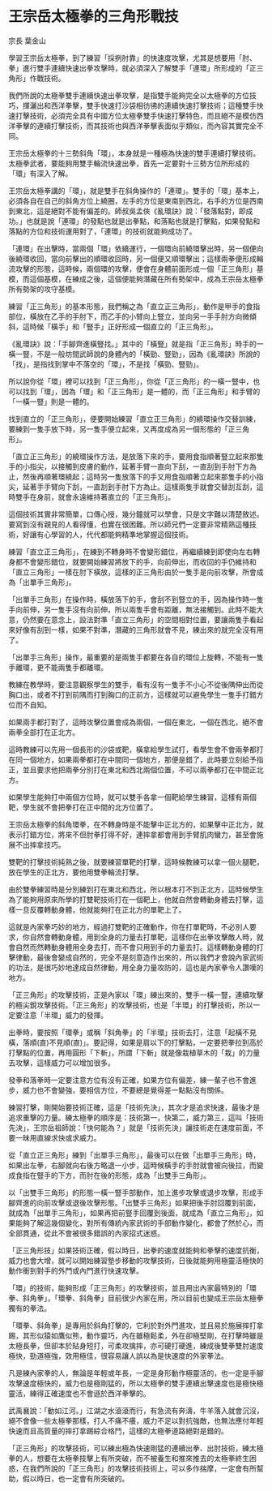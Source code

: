 # 王宗岳太極拳的三角形戰技

宗長
葉金山

學習王宗岳太極拳，到了練習「採挒肘靠」的快速度攻擊，尤其是想要用「肘、拳」進行雙手連續快速出拳攻擊時，就必須深入了解雙手「連環」所形成的「正三角形」作戰技術。

我們所說的太極拳雙手連續快速出拳攻擊，是指雙手能夠完全以太極拳的方位技巧，揮灑出和西洋拳擊，雙手快速打沙袋相彷彿的連續快速打擊技術；這種雙手快速打擊技術，必須完全具有中國方位太極拳雙手快速打擊特色，而且絕不是模仿西洋拳擊的連續打擊技術，而其技術也與西洋拳擊表面似乎類似，而內容其實完全不同。

王宗岳太極拳的十三勢斜角「環」，本身就是一種極為快速的雙手連續打擊技術。太極拳武者，要能夠用雙手輪流快速出拳，首先一定要對十三勢方位所形成的「環」有深入了解。

王宗岳太極拳講的「環」，就是雙手在斜角操作的「連環」。雙手的「環」基本上，必須各自在自己的斜角方位上繞圈，左手的方位是東南到西北，右手的方位是西南到東北，這是絕對不能有偏差的。師叔吳孟俠《亂環訣》說：「發落點對，即成功。」也就是說「連環」的發點也就是出拳點，和落點也就是打擊點，如果發點和落點的方位和技術運用對了，「連環」的技術就能夠成功了。

「連環」在出擊時，當兩個「環」依續運行，一個環向前繞環擊出時，另一個便向後繞環收回，當向前擊出的順環收回時，另一個便又順環擊出；這樣兩拳便形成輪流攻擊的形態，這時候，兩個環的攻擊，便會在身體前面形成一個「正三角形」基模，而這個基模，在練成之後，這個便能夠潛藏在所有勢架中，成為王宗岳太極拳所有勢架的攻守基模。

練習「正三角形」的基本形態，我們稱之為「直立正三角形」，動作是甲手的食指部位，橫放在乙手的手肘下，而乙手的小臂向上豎立，並向另一手手肘方向微傾斜，這時候「橫手」和「豎手」正好形成一個直立的「正三角形」。

《亂環訣》說：「手腳齊進橫豎找。」其中的「橫豎」就是指「正三角形」時手的一橫一豎，不是一般坊間武師說的身體內的「橫勁、豎勁」，因為《亂環訣》所說的「找」，是指找到掌中不落空的「環」，不是找「橫勁、豎勁」。

所以說你從「環」裡可以找到「正三角形」，你從「正三角形」的一橫一豎中，也可以找到「環」，因為「環」和「正三角形」是一體的，而「正三角形」和手臂的「一橫一豎」則是一體的。

找到直立的「正三角形」，便要開始練習「直立正三角形」的繞環操作交替訓練，要練到一隻手放下時，另一隻手便立起來，又再度成為另一個形態的「正三角形」。

「直立正三角形」的繞環操作方法，是放落下來的手，要用食指順著豎立起來那隻手的小指尖，以接觸到皮膚的動作，延著手臂一直向下刮，一直刮到手肘下方為止，然後再順著環繞起；這時另一隻放落下的手又用食指順著立起來那隻手的小指尖，延著手手臂向下刮，一直刮到手肘下方為止。這樣兩隻手就會交替刮互刮，這時雙手在身前，就會永遠維持著直立的「正三角形」。

這個技術其實非常簡單，口傳心授，幾分鐘就可以學會，只是文字難以清楚敘述。要寫到沒有親見的人看得懂，也實在很困難。所以師兄們一定要非常精熟這種技術，好讓有心學習的人，代代都能夠精準地掌握這個技術。

練習「直立正三角形」，在練到不轉身時不會變形錯位，再繼續練到即使向左右轉身都不會變形錯位，就要開始練習將放下的手，向前伸出，而收回的手仍維持和「直立三角形」一樣在肘下橫放，這樣的正三角形由於一隻手是向前攻擊，所會成為「出單手三角形」。

「出單手三角形」在操作時，橫放落下的手，會刮不到豎立的手，因為操作時一隻手向前伸，另一隻手沒有向前伸，所以兩隻手會有距離，無法接觸到。此時不能大意，仍然要在意念上，設法對準「直立三角形」的空間相對位置，要讓兩隻手看起來好像有刮到一樣，如果不對準，潛藏的三角形就會不見，練出來的就完全沒有用了。

「出單手三角形」操作，最重要的是兩隻手都要在各自的環位上旋轉，不能有一隻手離環，更不能兩隻手都離環。

教練在教學時，要注意觀察學生的雙手，看有沒有一隻手不小心不從後隅伸出而從胸口出，或者不打到前隅而打到胸口的正前方，這樣就可以避免學生一隻手打錯方位而不自知。

如果兩手都打對了，這時攻擊位置會成為兩個，一個在東北，一個在西北，絕不會兩拳全部打在正北方。

這時教練可以先用一個長形的沙袋或靶，橫拿給學生試打，看學生會不會兩拳都打在同一個地方，如果兩拳都打在中間同一個地方，那便是錯了，此時要立刻給予指正，並且要求他把兩拳分別打在東北和西北兩個位置，不可以兩拳都打在中間正北方。

如果學生能夠打中兩個方位時，就可以雙手各拿一個靶給學生練習，這樣有兩個靶，學生就不會把拳打在正中間的北方位置了。

王宗岳太極拳的斜角環拳，在不轉身時是不能擊中正北方的，如果擊中正北方，就表示打錯方位，將來不但肘拳打得不好，連摔拿都會用到手臂肌肉蠻力，甚至會施展不出摔拿技巧。

雙靶的打擊技術純熟之後，就要練習單靶的打擊，這時候教練可以拿一個火腿靶，放在學生的正北方，要他用雙拳輪流打擊。

由於雙拳練習時是分別練到打在東北和西北，所以根本打不到正北方，這時候學生為了能夠用原來所學的打雙靶技術打在一個靶上，他就自然會轉動身體去打擊，這樣一旦反覆轉動身體，他就能夠打在正北方的單靶上了。

這就是內家拳巧妙的地方，經過打雙靶的正確動作，你在打單靶時，不必別人要求，你自然會轉動身體，用到全身的力量去打單靶，這樣你在出拳攻擊敵人時，就會自然而然轉動身體用全身去打，而不會只用到手的力量去打。這樣轉動身體的打擊律動，最後會變成自然的，完全不是刻意造作出來的，所以我們才會說內家武術的功法，是很巧妙地達成自然律動，用全身力量攻防的，這也是內家拳令人讚嘆的地方。

「正三角形」的攻擊技術，正是內家以「環」練出來的，雙手一橫一豎，連續攻擊的極尖銳攻擊技術。「正三角形」的攻擊技術，也是「半環」的打擊技術，所以一定要注意「半環」威力的發揮。

出拳時，要按照「環拳」或稱「斜角拳」的「半環」技術去打，注意「起橫不見橫，落順(直)不見順(直)」。要記得，如果是肩以下的打擊點，一定要把拳拉到高於打擊點的位置，再用圓形「下斬」，所謂「下斬」就是像栽植草木的「栽」的力量去攻擊，這樣威力可以增加很多。

發拳和落拳時一定要注意方位有沒有正確，如果方位有偏差，練一輩子也不會進步，威力也不會變強，要相信方位，不要總是覺得差一點點沒有關係。

練習打擊，剛開始要技術正確，這是「技術先決」，其次才是追求快速，最後才是追求重擊的力量。練太極拳的順序是：技術第一，快第二，威力第三，這叫「技術先決」，王宗岳祖師說：「快何能為？」就是「技術先決」讓技術走在速度前面，不要一昧用直線求快或求威力。

從「直立正三角形」練到「出單手三角形」，最後可以在做「出單手三角形」時，如果出左拳，右腳就向右後方略退一小步，這時候橫手的手肘就會被向後拉，而變成食指在豎手的下方，而肘在後的形態，成為「出雙手三角形」。

以「出雙手三角形」的形態一橫一豎手部動作，加上進步攻擊或退步攻擊，形成手腳齊進的向前攻擊或退後攻擊形態。「出雙手三角形」如果把後手肘回覆到前面，就成為「出單手三角形」，如果再把前豎手回覆到後面，就成為「直立三角形」，如果能夠了解這幾個變化，對所有傳統內家武術的手部動作變化，都會了然於心，而全部貫通，從此不會被很多錯誤的內家招式迷惑。

「正三角形技」如果技術正確，假以時日，出拳的速度就能夠和拳擊的速度抗衡，威力也會大增，就可以開始練習墊步移動的攻擊技術，日後就能夠用極靈活極快的動作衝到對手的外門或內門進行快速攻擊。

「環」的技術，能夠形成「正三角形」的攻擊技術，並且用出內家最特別的「環拳、斜角拳」，「環拳、斜角拳」目前很少內家在用，所以目前也變成王宗岳太極拳獨有的拳法。

「環拳、斜角拳」是專用於斜角打擊的，它利於對外門進攻，並且易於施展摔打拿踢，其形似猿如鷹似熊，動作靈巧，內在雖極鬆柔，外在卻極堅剛，在打擊時雖是太極長拳，但卻本於貼身短打，可柔攻擒摔，亦可硬打硬進，練成後雙拳雙肘速度極快，勁道極強，效用極佳，很容易讓人誤以為是快速度的外家拳法。

凡是練內家拳的人，無論是年輕或年長，一定是身形動作極靈活的，也一定是手腳攻擊速度極快的，威力也是極剛猛的，所以太極拳的雙手連續出擊速度也是極快極靈活，練得正確速度也不會遜於西洋拳擊的。

武禹襄說：「動如江河。」江湖之水滾滾而行，有急流有奔濤，牛羊落入就會沉沒，絕不會像一些太極拳那樣，打人不痛不癢，威力不足以對抗強敵，也無法應付年輕快速而且高質量的摔打拿踢綜合格鬥，這樣的太極拳道路絕對是錯的。

「正三角形」的攻擊技術，可以練出極為快速剛猛的連續出拳、出肘技術，練太極拳的人，想要在太極拳技擊上有所突破，而不被養生和推來推去的太極拳終生困惑，在我們所說的「正三角形」的攻擊技術技術上，可以多作揣摩，一定會有所幫助，假以時日，也一定會有所突破的。
